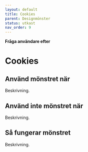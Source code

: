 ```yaml
---
layout: default
title: Cookies
parent: Designmönster
status: utkast
nav_order: 9
---
```


**Fråga användare efter**

# Cookies

## Använd mönstret när

Beskrivning.

## Använd inte mönstret när

Beskrivning.

## Så fungerar mönstret

Beskrivning.

